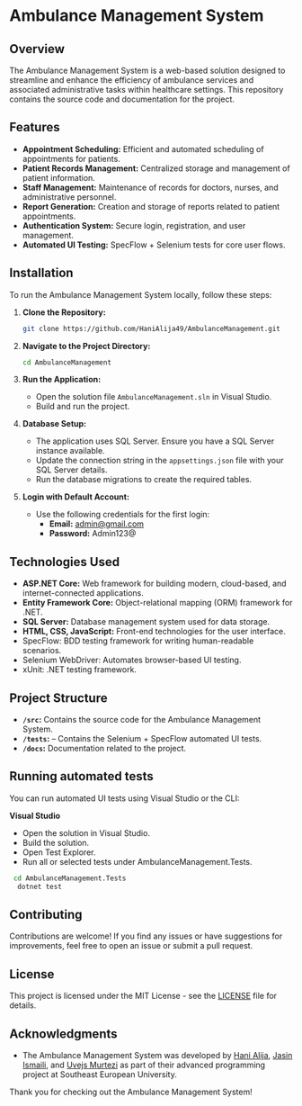 # Ambulance Management System
## Overview

The Ambulance Management System is a web-based solution designed to streamline and enhance the efficiency of ambulance services and associated administrative tasks within healthcare settings. This repository contains the source code and documentation for the project.

## Features

- **Appointment Scheduling:** Efficient and automated scheduling of appointments for patients.
- **Patient Records Management:** Centralized storage and management of patient information.
- **Staff Management:** Maintenance of records for doctors, nurses, and administrative personnel.
- **Report Generation:** Creation and storage of reports related to patient appointments.
- **Authentication System:** Secure login, registration, and user management.
- **Automated UI Testing:** SpecFlow + Selenium tests for core user flows.

## Installation

To run the Ambulance Management System locally, follow these steps:

1. **Clone the Repository:**
   ```bash
   git clone https://github.com/HaniAlija49/AmbulanceManagement.git
   ```

2. **Navigate to the Project Directory:**
   ```bash
   cd AmbulanceManagement
   ```

3. **Run the Application:**
   - Open the solution file `AmbulanceManagement.sln` in Visual Studio.
   - Build and run the project.

4. **Database Setup:**
   - The application uses SQL Server. Ensure you have a SQL Server instance available.
   - Update the connection string in the `appsettings.json` file with your SQL Server details.
   - Run the database migrations to create the required tables.

5. **Login with Default Account:**
   - Use the following credentials for the first login:
     - **Email:** admin@gmail.com
     - **Password:** Admin123@

## Technologies Used

- **ASP.NET Core:** Web framework for building modern, cloud-based, and internet-connected applications.
- **Entity Framework Core:** Object-relational mapping (ORM) framework for .NET.
- **SQL Server:** Database management system used for data storage.
- **HTML, CSS, JavaScript:** Front-end technologies for the user interface.
- SpecFlow: BDD testing framework for writing human-readable scenarios.
- Selenium WebDriver: Automates browser-based UI testing.
- xUnit: .NET testing framework.

## Project Structure

- **`/src`:** Contains the source code for the Ambulance Management System.
- **`/tests`:** – Contains the Selenium + SpecFlow automated UI tests.
- **`/docs`:** Documentation related to the project.

## Running automated tests

You can run automated UI tests using Visual Studio or the CLI:

**Visual Studio**

- Open the solution in Visual Studio.
- Build the solution.
- Open Test Explorer.
- Run all or selected tests under AmbulanceManagement.Tests.

 ```bash
  cd AmbulanceManagement.Tests
   dotnet test
 ```

## Contributing

Contributions are welcome! If you find any issues or have suggestions for improvements, feel free to open an issue or submit a pull request.

## License

This project is licensed under the MIT License - see the [LICENSE](LICENSE) file for details.

## Acknowledgments

- The Ambulance Management System was developed by [Hani Alija](https://github.com/HaniAlija49), [Jasin Ismaili](https://github.com/jasini1), and [Uvejs Murtezi](https://github.com/uvejsm) as part of their advanced programming project at Southeast European University.

Thank you for checking out the Ambulance Management System!
